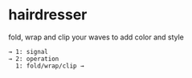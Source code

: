 # hairdresser

fold, wrap and clip your waves to add color and style

```
→ 1: signal
→ 2: operation
  1: fold/wrap/clip →
```
